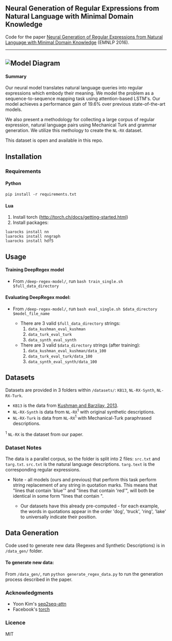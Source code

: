 ## Neural Generation of Regular Expressions from Natural Language with Minimal Domain Knowledge

Code for the paper [Neural Generation of Regular Expressions from Natural Language
with Minimal Domain Knowledge](http://arxiv.org/abs/1608.03000) (EMNLP 2016).

---
![Model Diagram](https://raw.githubusercontent.com/nicholaslocascio/deep-regex/master/model5.png)
---

#### Summary
Our neural model translates natural language queries into regular expressions which embody their meaning. We model the problem as a sequence-to-sequence mapping task using attention-based LSTM's. Our model achieves a performance gain of 19.6% over previous state-of-the-art models.

We also present a methodology for collecting a large corpus of regular expression, natural language pairs using Mechanical Turk and grammar generation. We utilize this methology to create the `NL-RX` dataset.

This dataset is open and available in this repo.

## Installation

### Requirements
#### Python
`pip install -r requirements.txt`
#### Lua
1. Install torch (<http://torch.ch/docs/getting-started.html>)
2. Install packages:

```
luarocks install nn
luarocks install nngraph
luarocks install hdf5
```

## Usage
#### Training DeepRegex model
 * From `/deep-regex-model/`, run `bash train_single.sh $full_data_directory`

#### Evaluating DeepRegex model:
* From `/deep-regex-model/`, run `bash eval_single.sh $data_directory $model_file_name`

	* There are 3 valid `$full_data_directory` strings: 
		1. `data_kushman_eval_kushman`
		2. `data_turk_eval_turk`
		3. `data_synth_eval_synth`
	* There are 3 valid `$data_directory` strings (after training): 
		1. `data_kushman_eval_kushman/data_100`
		2. `data_turk_eval_turk/data_100`
		3. `data_synth_eval_synth/data_100`

## Datasets
Datasets are provided in 3 folders within `/datasets/`: `KB13`, `NL-RX-Synth`, `NL-RX-Turk`. 

* `KB13` is the data from [Kushman and Barzilay, 2013](http://people.csail.mit.edu/nkushman/papers/naacl2013.pdf). 
* `NL-RX-Synth` is data from `NL-RX`<sup>1</sup> with original synthetic descriptions.
* `NL-RX-Turk` is data from `NL-RX`<sup>1</sup> with Mechanical-Turk paraphrased descriptions.

<sup>1</sup> `NL-RX` is the dataset from our paper.

### Dataset Notes
The data is a parallel corpus, so the folder is split into 2 files: `src.txt` and `targ.txt`. `src.txt` is the natural language descriptions. `targ.text` is the corresponding regular expressions.

* Note - all models (ours and previous) that perform this task perform string replacement of any string in quotation marks. This means that "lines that contain 'blue'" and "lines that contain 'red'", will both be identical in some form "lines that contain <WORD>".
	* Our datasets have this already pre-computed - for each example, the words in quotations appear in the order 'dog', 'truck', 'ring', 'lake' to universally indicate their position.

## Data Generation
Code used to generate new data (Regexes and Synthetic Descriptions) is in `/data_gen/` folder.

#### To generate new data:
From `/data_gen/`, run `python generate_regex_data.py` to run the generation process described in the paper.


### Acknowledgments
*  Yoon Kim's [seq2seq-attn](https://github.com/harvardnlp/seq2seq-attn)
* Facebook's [torch](https://github.com/torch/torch7)

### Licence
MIT
